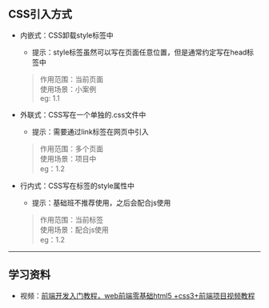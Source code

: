 ## CSS引入方式 

- 内嵌式：CSS卸载style标签中  
    - 提示：style标签虽然可以写在页面任意位置，但是通常约定写在head标签中  
    > 作用范围：当前页面  
    > 使用场景：小案例  
    > eg: 1.1  

- 外联式：CSS写在一个单独的.css文件中  
    - 提示：需要通过link标签在网页中引入  
    > 作用范围：多个页面  
    > 使用场景：项目中  
    > eg：1.2  

- 行内式：CSS写在标签的style属性中  
    - 提示：基础班不推荐使用，之后会配合js使用  
    > 作用范围：当前标签  
    > 使用场景：配合js使用  
    > eg：1.2  

---

## 学习资料

- 视频：<a href="https://www.bilibili.com/video/BV1Kg411T7t9?spm_id_from=333.788.player.switch&vd_source=0af3f3aee70186db0ff8b48dc6b2a415&p=45">前端开发入门教程，web前端零基础html5 +css3+前端项目视频教程</a>